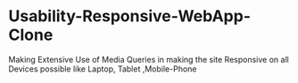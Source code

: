 # Usability-Responsive-WebApp-Clone
Making Extensive Use of Media Queries in making the site Responsive on all Devices possible like Laptop, Tablet ,Mobile-Phone 
